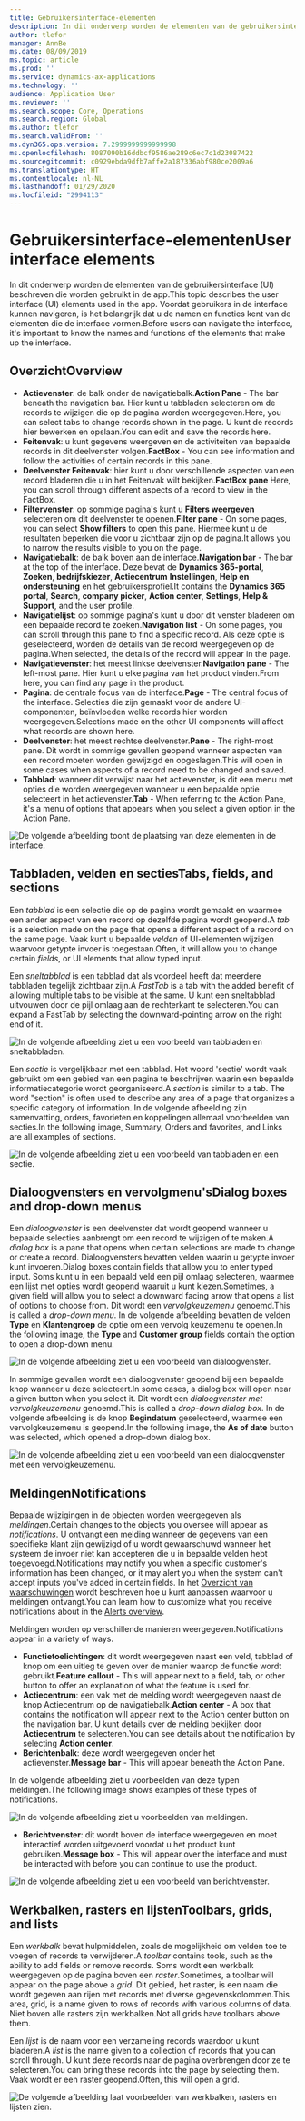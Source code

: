 ```yaml
---
title: Gebruikersinterface-elementen
description: In dit onderwerp worden de elementen van de gebruikersinterface (UI) in de app beschreven.
author: tlefor
manager: AnnBe
ms.date: 08/09/2019
ms.topic: article
ms.prod: ''
ms.service: dynamics-ax-applications
ms.technology: ''
audience: Application User
ms.reviewer: ''
ms.search.scope: Core, Operations
ms.search.region: Global
ms.author: tlefor
ms.search.validFrom: ''
ms.dyn365.ops.version: 7.2999999999999998
ms.openlocfilehash: 8087090b16ddbcf9586ae289c6ec7c1d23087422
ms.sourcegitcommit: c0929ebda9dfb7affe2a187336abf980ce2009a6
ms.translationtype: HT
ms.contentlocale: nl-NL
ms.lasthandoff: 01/29/2020
ms.locfileid: "2994113"
---
```

# <a name="user-interface-elements"></a><span data-ttu-id="614c6-103">Gebruikersinterface-elementen</span><span class="sxs-lookup"><span data-stu-id="614c6-103">User interface elements</span></span>

<span data-ttu-id="614c6-104">In dit onderwerp worden de elementen van de gebruikersinterface (UI) beschreven die worden gebruikt in de app.</span><span class="sxs-lookup"><span data-stu-id="614c6-104">This topic describes the user interface (UI) elements used in the app.</span></span> <span data-ttu-id="614c6-105">Voordat gebruikers in de interface kunnen navigeren, is het belangrijk dat u de namen en functies kent van de elementen die de interface vormen.</span><span class="sxs-lookup"><span data-stu-id="614c6-105">Before users can navigate the interface, it's important to know the names and functions of the elements that make up the interface.</span></span>

## <a name="overview"></a><span data-ttu-id="614c6-106">Overzicht</span><span class="sxs-lookup"><span data-stu-id="614c6-106">Overview</span></span>

- <span data-ttu-id="614c6-107">**Actievenster**: de balk onder de navigatiebalk.</span><span class="sxs-lookup"><span data-stu-id="614c6-107">**Action Pane** - The bar beneath the navigation bar.</span></span> <span data-ttu-id="614c6-108">Hier kunt u tabbladen selecteren om de records te wijzigen die op de pagina worden weergegeven.</span><span class="sxs-lookup"><span data-stu-id="614c6-108">Here, you can select tabs to change records shown in the page.</span></span> <span data-ttu-id="614c6-109">U kunt de records hier bewerken en opslaan.</span><span class="sxs-lookup"><span data-stu-id="614c6-109">You can edit and save the records here.</span></span>  
- <span data-ttu-id="614c6-110">**Feitenvak**: u kunt gegevens weergeven en de activiteiten van bepaalde records in dit deelvenster volgen.</span><span class="sxs-lookup"><span data-stu-id="614c6-110">**FactBox** - You can see information and follow the activities of certain records in this pane.</span></span>  
- <span data-ttu-id="614c6-111">**Deelvenster Feitenvak**: hier kunt u door verschillende aspecten van een record bladeren die u in het Feitenvak wilt bekijken.</span><span class="sxs-lookup"><span data-stu-id="614c6-111">**FactBox pane** Here, you can scroll through different aspects of a record to view in the FactBox.</span></span>  
- <span data-ttu-id="614c6-112">**Filtervenster**: op sommige pagina's kunt u **Filters weergeven** selecteren om dit deelvenster te openen.</span><span class="sxs-lookup"><span data-stu-id="614c6-112">**Filter pane** - On some pages, you can select **Show filters** to open this pane.</span></span> <span data-ttu-id="614c6-113">Hiermee kunt u de resultaten beperken die voor u zichtbaar zijn op de pagina.</span><span class="sxs-lookup"><span data-stu-id="614c6-113">It allows you to narrow the results visible to you on the page.</span></span>  
- <span data-ttu-id="614c6-114">**Navigatiebalk**: de balk boven aan de interface.</span><span class="sxs-lookup"><span data-stu-id="614c6-114">**Navigation bar** - The bar at the top of the interface.</span></span> <span data-ttu-id="614c6-115">Deze bevat de **Dynamics 365-portal**, **Zoeken**, **bedrijfskiezer**, **Actiecentrum** **Instellingen**, **Help en ondersteuning** en het gebruikersprofiel.</span><span class="sxs-lookup"><span data-stu-id="614c6-115">It contains the **Dynamics 365 portal**, **Search**, **company picker**, **Action center**, **Settings**, **Help & Support**, and the user profile.</span></span>  
- <span data-ttu-id="614c6-116">**Navigatielijst**: op sommige pagina's kunt u door dit venster bladeren om een bepaalde record te zoeken.</span><span class="sxs-lookup"><span data-stu-id="614c6-116">**Navigation list** - On some pages, you can scroll through this pane to find a specific record.</span></span> <span data-ttu-id="614c6-117">Als deze optie is geselecteerd, worden de details van de record weergegeven op de pagina.</span><span class="sxs-lookup"><span data-stu-id="614c6-117">When selected, the details of the record will appear in the page.</span></span>  
- <span data-ttu-id="614c6-118">**Navigatievenster**: het meest linkse deelvenster.</span><span class="sxs-lookup"><span data-stu-id="614c6-118">**Navigation pane** - The left-most pane.</span></span> <span data-ttu-id="614c6-119">Hier kunt u elke pagina van het product vinden.</span><span class="sxs-lookup"><span data-stu-id="614c6-119">From here, you can find any page in the product.</span></span>  
- <span data-ttu-id="614c6-120">**Pagina**: de centrale focus van de interface.</span><span class="sxs-lookup"><span data-stu-id="614c6-120">**Page** - The central focus of the interface.</span></span> <span data-ttu-id="614c6-121">Selecties die zijn gemaakt voor de andere UI-componenten, beïnvloeden welke records hier worden weergegeven.</span><span class="sxs-lookup"><span data-stu-id="614c6-121">Selections made on the other UI components will affect what records are shown here.</span></span>  
- <span data-ttu-id="614c6-122">**Deelvenster**: het meest rechtse deelvenster.</span><span class="sxs-lookup"><span data-stu-id="614c6-122">**Pane** - The right-most pane.</span></span> <span data-ttu-id="614c6-123">Dit wordt in sommige gevallen geopend wanneer aspecten van een record moeten worden gewijzigd en opgeslagen.</span><span class="sxs-lookup"><span data-stu-id="614c6-123">This will open in some cases when aspects of a record need to be changed and saved.</span></span>  
- <span data-ttu-id="614c6-124">**Tabblad**: wanneer dit verwijst naar het actievenster, is dit een menu met opties die worden weergegeven wanneer u een bepaalde optie selecteert in het actievenster.</span><span class="sxs-lookup"><span data-stu-id="614c6-124">**Tab** - When referring to the Action Pane, it's a menu of options that appears when you select a given option in the Action Pane.</span></span>  

![De volgende afbeelding toont de plaatsing van deze elementen in de interface.](media/user-interface-01.png)

## <a name="tabs-fields-and-sections"></a><span data-ttu-id="614c6-126">Tabbladen, velden en secties</span><span class="sxs-lookup"><span data-stu-id="614c6-126">Tabs, fields, and sections</span></span>

<span data-ttu-id="614c6-127">Een *tabblad* is een selectie die op de pagina wordt gemaakt en waarmee een ander aspect van een record op dezelfde pagina wordt geopend.</span><span class="sxs-lookup"><span data-stu-id="614c6-127">A *tab* is a selection made on the page that opens a different aspect of a record on the same page.</span></span> <span data-ttu-id="614c6-128">Vaak kunt u bepaalde *velden* of UI-elementen wijzigen waarvoor getypte invoer is toegestaan.</span><span class="sxs-lookup"><span data-stu-id="614c6-128">Often, it will allow you to change certain *fields*, or UI elements that allow typed input.</span></span> 

<span data-ttu-id="614c6-129">Een *sneltabblad* is een tabblad dat als voordeel heeft dat meerdere tabbladen tegelijk zichtbaar zijn.</span><span class="sxs-lookup"><span data-stu-id="614c6-129">A *FastTab* is a tab with the added benefit of allowing multiple tabs to be visible at the same.</span></span> <span data-ttu-id="614c6-130">U kunt een sneltabblad uitvouwen door de pijl omlaag aan de rechterkant te selecteren.</span><span class="sxs-lookup"><span data-stu-id="614c6-130">You can expand a FastTab by selecting the downward-pointing arrow on the right end of it.</span></span>

![In de volgende afbeelding ziet u een voorbeeld van tabbladen en sneltabbladen.](media/user-interface-02.png)

<span data-ttu-id="614c6-132">Een *sectie* is vergelijkbaar met een tabblad. Het woord 'sectie' wordt vaak gebruikt om een gebied van een pagina te beschrijven waarin een bepaalde informatiecategorie wordt georganiseerd.</span><span class="sxs-lookup"><span data-stu-id="614c6-132">A *section* is similar to a tab. The word "section" is often used to describe any area of a page that organizes a specific category of information.</span></span> <span data-ttu-id="614c6-133">In de volgende afbeelding zijn samenvatting, orders, favorieten en koppelingen allemaal voorbeelden van secties.</span><span class="sxs-lookup"><span data-stu-id="614c6-133">In the following image, Summary, Orders and favorites, and Links are all examples of sections.</span></span>

![In de volgende afbeelding ziet u een voorbeeld van tabbladen en een sectie.](media/user-interface-03.png)

## <a name="dialog-boxes-and-drop-down-menus"></a><span data-ttu-id="614c6-135">Dialoogvensters en vervolgmenu's</span><span class="sxs-lookup"><span data-stu-id="614c6-135">Dialog boxes and drop-down menus</span></span>

<span data-ttu-id="614c6-136">Een *dialoogvenster* is een deelvenster dat wordt geopend wanneer u bepaalde selecties aanbrengt om een record te wijzigen of te maken.</span><span class="sxs-lookup"><span data-stu-id="614c6-136">A *dialog box* is a pane that opens when certain selections are made to change or create a record.</span></span> <span data-ttu-id="614c6-137">Dialoogvensters bevatten velden waarin u getypte invoer kunt invoeren.</span><span class="sxs-lookup"><span data-stu-id="614c6-137">Dialog boxes contain fields that allow you to enter typed input.</span></span> <span data-ttu-id="614c6-138">Soms kunt u in een bepaald veld een pijl omlaag selecteren, waarmee een lijst met opties wordt geopend waaruit u kunt kiezen.</span><span class="sxs-lookup"><span data-stu-id="614c6-138">Sometimes, a given field will allow you to select a downward facing arrow that opens a list of options to choose from.</span></span> <span data-ttu-id="614c6-139">Dit wordt een *vervolgkeuzemenu* genoemd.</span><span class="sxs-lookup"><span data-stu-id="614c6-139">This is called a *drop-down menu*.</span></span> <span data-ttu-id="614c6-140">In de volgende afbeelding bevatten de velden **Type** en **Klantengroep** de optie om een vervolg keuzemenu te openen.</span><span class="sxs-lookup"><span data-stu-id="614c6-140">In the following image, the **Type** and **Customer group** fields contain the option to open a drop-down menu.</span></span>

![In de volgende afbeelding ziet u een voorbeeld van dialoogvenster.](media/user-interface-04.png)

<span data-ttu-id="614c6-142">In sommige gevallen wordt een dialoogvenster geopend bij een bepaalde knop wanneer u deze selecteert.</span><span class="sxs-lookup"><span data-stu-id="614c6-142">In some cases, a dialog box will open near a given button when you select it.</span></span> <span data-ttu-id="614c6-143">Dit wordt een *dialoogvenster met vervolgkeuzemenu* genoemd.</span><span class="sxs-lookup"><span data-stu-id="614c6-143">This is called a *drop-down dialog box*.</span></span> <span data-ttu-id="614c6-144">In de volgende afbeelding is de knop **Begindatum** geselecteerd, waarmee een vervolgkeuzemenu is geopend.</span><span class="sxs-lookup"><span data-stu-id="614c6-144">In the following image, the **As of date** button was selected, which opened a drop-down dialog box.</span></span>

![In de volgende afbeelding ziet u een voorbeeld van een dialoogvenster met een vervolgkeuzemenu.](media/user-interface-05.png)

## <a name="notifications"></a><span data-ttu-id="614c6-146">Meldingen</span><span class="sxs-lookup"><span data-stu-id="614c6-146">Notifications</span></span>

<span data-ttu-id="614c6-147">Bepaalde wijzigingen in de objecten worden weergegeven als *meldingen*.</span><span class="sxs-lookup"><span data-stu-id="614c6-147">Certain changes to the objects you oversee will appear as *notifications*.</span></span> <span data-ttu-id="614c6-148">U ontvangt een melding wanneer de gegevens van een specifieke klant zijn gewijzigd of u wordt gewaarschuwd wanneer het systeem de invoer niet kan accepteren die u in bepaalde velden hebt toegevoegd.</span><span class="sxs-lookup"><span data-stu-id="614c6-148">Notifications may notify you when a specific customer's information has been changed, or it may alert you when the system can't accept inputs you've added in certain fields.</span></span> <span data-ttu-id="614c6-149">In het [Overzicht van waarschuwingen](../get-started/alerts-overview.md) wordt beschreven hoe u kunt aanpassen waarvoor u meldingen ontvangt.</span><span class="sxs-lookup"><span data-stu-id="614c6-149">You can learn how to customize what you receive notifications about in the [Alerts overview](../get-started/alerts-overview.md).</span></span>

<span data-ttu-id="614c6-150">Meldingen worden op verschillende manieren weergegeven.</span><span class="sxs-lookup"><span data-stu-id="614c6-150">Notifications appear in a variety of ways.</span></span>
- <span data-ttu-id="614c6-151">**Functietoelichtingen**: dit wordt weergegeven naast een veld, tabblad of knop om een uitleg te geven over de manier waarop de functie wordt gebruikt.</span><span class="sxs-lookup"><span data-stu-id="614c6-151">**Feature callout** - This will appear next to a field, tab, or other button to offer an explanation of what the feature is used for.</span></span> 
- <span data-ttu-id="614c6-152">**Actiecentrum**: een vak met de melding wordt weergegeven naast de knop Actiecentrum op de navigatiebalk.</span><span class="sxs-lookup"><span data-stu-id="614c6-152">**Action center** - A box that contains the notification will appear next to the Action center button on the navigation bar.</span></span> <span data-ttu-id="614c6-153">U kunt details over de melding bekijken door **Actiecentrum** te selecteren.</span><span class="sxs-lookup"><span data-stu-id="614c6-153">You can see details about the notification by selecting **Action center**.</span></span>  
- <span data-ttu-id="614c6-154">**Berichtenbalk**: deze wordt weergegeven onder het actievenster.</span><span class="sxs-lookup"><span data-stu-id="614c6-154">**Message bar** - This will appear beneath the Action Pane.</span></span>  

<span data-ttu-id="614c6-155">In de volgende afbeelding ziet u voorbeelden van deze typen meldingen.</span><span class="sxs-lookup"><span data-stu-id="614c6-155">The following image shows examples of these types of notifications.</span></span>

![In de volgende afbeelding ziet u voorbeelden van meldingen.](media/user-interface-06.png)

- <span data-ttu-id="614c6-157">**Berichtvenster**: dit wordt boven de interface weergegeven en moet interactief worden uitgevoerd voordat u het product kunt gebruiken.</span><span class="sxs-lookup"><span data-stu-id="614c6-157">**Message box** - This will appear over the interface and must be interacted with before you can continue to use the product.</span></span>  

![In de volgende afbeelding ziet u een voorbeeld van berichtvenster.](media/user-interface-07.png)

## <a name="toolbars-grids-and-lists"></a><span data-ttu-id="614c6-159">Werkbalken, rasters en lijsten</span><span class="sxs-lookup"><span data-stu-id="614c6-159">Toolbars, grids, and lists</span></span>

<span data-ttu-id="614c6-160">Een *werkbalk* bevat hulpmiddelen, zoals de mogelijkheid om velden toe te voegen of records te verwijderen.</span><span class="sxs-lookup"><span data-stu-id="614c6-160">A *toolbar* contains tools, such as the ability to add fields or remove records.</span></span> <span data-ttu-id="614c6-161">Soms wordt een werkbalk weergegeven op de pagina boven een *raster*.</span><span class="sxs-lookup"><span data-stu-id="614c6-161">Sometimes, a toolbar will appear on the page above a *grid*.</span></span> <span data-ttu-id="614c6-162">Dit gebied, het raster, is een naam die wordt gegeven aan rijen met records met diverse gegevenskolommen.</span><span class="sxs-lookup"><span data-stu-id="614c6-162">This area, grid, is a name given to rows of records with various columns of data.</span></span> <span data-ttu-id="614c6-163">Niet boven alle rasters zijn werkbalken.</span><span class="sxs-lookup"><span data-stu-id="614c6-163">Not all grids have toolbars above them.</span></span>

<span data-ttu-id="614c6-164">Een *lijst* is de naam voor een verzameling records waardoor u kunt bladeren.</span><span class="sxs-lookup"><span data-stu-id="614c6-164">A *list* is the name given to a collection of records that you can scroll through.</span></span> <span data-ttu-id="614c6-165">U kunt deze records naar de pagina overbrengen door ze te selecteren.</span><span class="sxs-lookup"><span data-stu-id="614c6-165">You can bring these records into the page by selecting them.</span></span> <span data-ttu-id="614c6-166">Vaak wordt er een raster geopend.</span><span class="sxs-lookup"><span data-stu-id="614c6-166">Often, this will open a grid.</span></span>

![De volgende afbeelding laat voorbeelden van werkbalken, rasters en lijsten zien.](media/user-interface-08.png)
